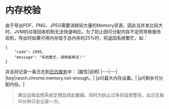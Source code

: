 # 内存校验

由于导出PDF、PNG、JPEG需要消耗较大量的Memory资源，因此当并发比较大时，JVM的垃圾回收机制无法快速响应。为了防止因可分配内存不足而导致服务宕机，导出时如果可用内存低于总内存的25%时，将返回系统繁忙，如：
```
{
    "code": 2998,
    "message": "系统繁忙，请稍侯再试！"
}
```
并且将记录一条日志到[日志服务](../../ranch-base/doc/logger.md)中：
|属性|说明|
|---|---|
|key|ranch.chrome.memory.not-enough。|
|p0|最大内存设置。|
|p1|剩余可分配内存。|

> 建议运维监控系统定期监控此数据。同时为防止过多的监控警告，此日志每10分钟只会记录一次。
